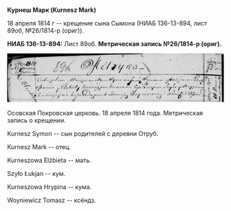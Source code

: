 **Курнеш Марк (Kurnesz Mark)**

18 апреля 1814 г -- крещение сына Сымона (НИАБ 136-13-894, лист 89об,
№26/1814-р (ориг)).

**НИАБ 136-13-894:** Лист 89об. **Метрическая запись №26/1814-р
(ориг).**

![](./media/76b1f1a4448de7b991a4c0426e7011da1126f0e1.png)

Осовская Покровская церковь. 18 апреля 1814 года. Метрическая запись о
крещении.

Kurnesz Symon -- сын родителей с деревни Отруб.

Kurnesz Mark -- отец.

Kurneszowa Elżbieta -- мать.

Szyło Łukjan -- кум.

Kurneszowa Hrypina -- кума.

Woyniewicz Tomasz -- ксёндз.
